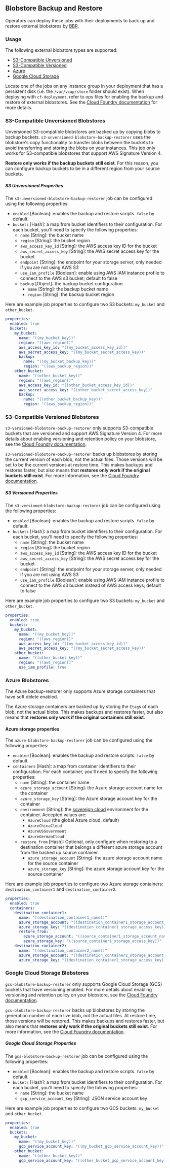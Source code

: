## Blobstore Backup and Restore

Operators can deploy these jobs with their deployments to back up and restore external blobstores by [BBR](https://github.com/cloudfoundry-incubator/bosh-backup-and-restore).

### Usage

The following external blobstore types are supported:
- [S3-Compatible Unversioned](#S3-Compatible-Unversioned-Blobstores)
- [S3-Compatible Versioned](#S3-Compatible-Versioned-Blobstores)
- [Azure](#Azure-Blobstores)
- [Google Cloud Storage](#Google-Cloud-Storage-Blobstores)

Locate one of the jobs on any instance group in your deployment that has a persistent disk (i.e. the `/var/vcap/store` folder should exist). When deploying with `cf-deployment`, refer to ops files for enabling the backup and restore of external blobstores. See the [Cloud Foundry documentation](https://docs.cloudfoundry.org/bbr/external-blobstores.html#enable-backup-and-restore) for more details.

### S3-Compatible Unversioned Blobstores

Unversioned S3-compatible blobstores are backed up by copying blobs to backup buckets. `s3-unversioned-blobstore-backup-restorer` uses the blobstore's copy functionality to transfer blobs between the buckets to avoid transferring and storing the blobs on your instances. This job only works for S3-compatible blobstores that support AWS Signature Version 4.

**Restore only works if the backup buckets still exist**. For this reason, you can configure backup buckets to be in a different region from your source buckets.

##### S3 Unversioned Properties

The `s3-unversioned-blobstore-backup-restorer` job can be configured using the following properties:

* `enabled` [Boolean]: enables the backup and restore scripts. `false` by default.
* `buckets` [Hash]: a map from bucket identifiers to their configuration. For each bucket, you'll need to specify the following properties:
  * `name` [String]: the bucket name
  * `region` [String]: the bucket region
  * `aws_access_key_id` [String]: the AWS access key ID for the bucket
  * `aws_secret_access_key` [String]: the AWS secret access key for the bucket
  * `endpoint` [String]: the endpoint for your storage server, only needed if you are not using AWS S3
  * `use_iam_profile` [Boolean]: enable using AWS IAM instance profile to connect to the AWS s3 bucket; default to false
  * `backup` [Object]: the backup bucket configuration
    * `name` [String]: the backup bucket name
    * `region` [String]: the backup bucket region

Here are example job properties to configure two S3 buckets: `my_bucket` and `other_bucket`.

```yaml
properties:
  enabled: true
  buckets:
    my_bucket:
      name: "((my_bucket_key))"
      region: "((aws_region))"
      aws_access_key_id: "((my_bucket_access_key_id))"
      aws_secret_access_key: "((my_bucket_secret_access_key))"
      backup:
        name: "((my_bucket_backup_key))"
        region: "((aws_backup_region))"
    other_bucket:
      name: "((other_bucket_key))"
      region: "((aws_region))"
      aws_access_key_id: "((other_bucket_access_key_id))"
      aws_secret_access_key: "((other_bucket_secret_access_key))"
      backup:
        name: "((other_bucket_backup_key))"
        region: "((aws_backup_region))"
```

### S3-Compatible Versioned Blobstores

`s3-versioned-blobstore-backup-restorer` only supports S3-compatible buckets that are versioned and support AWS Signature Version 4. For more details about enabling versioning and retention policy on your blobstore, see the [Cloud Foundry documentation](https://docs.cloudfoundry.org/bbr/external-blobstores.html#enable-s3-versioning).

`s3-versioned-blobstore-backup-restorer` backs up blobstores by storing the current version of each blob, not the actual files. Those versions will be set to be the current versions at restore time. This makes backups and restores faster, but also means that **restores only work if the original buckets still exist**. For more information, see the [Cloud Foundry documentation](https://docs.cloudfoundry.org/bbr/external-blobstores.html).

##### S3 Versioned Properties

The `s3-versioned-blobstore-backup-restorer` job can be configured using the following properties:

* `enabled` [Boolean]: enables the backup and restore scripts. `false` by default.
* `buckets` [Hash]: a map from bucket identifiers to their configuration. For each bucket, you'll need to specify the following properties:
  * `name` [String]: the bucket name
  * `region` [String]: the bucket region
  * `aws_access_key_id` [String]: the AWS access key ID for the bucket
  * `aws_secret_access_key` [String]: the AWS secret access key for the bucket
  * `endpoint` [String]: the endpoint for your storage server, only needed if you are not using AWS S3
  * `use_iam_profile` [Boolean]: enable using AWS IAM instance profile to connect to the AWS s3 bucket instead of AWS access keys; default to false

Here are example job properties to configure two S3 buckets: `my_bucket` and `other_bucket`.

```yaml
properties:
  enabled: true
  buckets:
    my_bucket:
      name: "((my_bucket_key))"
      region: "((aws_region))"
      aws_access_key_id: "((my_bucket_access_key_id))"
      aws_secret_access_key: "((my_bucket_secret_access_key))"
    other_bucket:
      name: "((other_bucket_key))"
      region: "((aws_region))"
      use_iam_profile: true
```

### Azure Blobstores

The Azure backup-restorer only supports Azure storage containers that have soft delete enabled.

The Azure storage containers are backed up by storing the `Etag`s of each blob, not the actual blobs. This makes backups and restores faster, but also means that **restores only work if the original containers still exist**.

#### Azure storage properties

The `azure-blobstore-backup-restorer` job can be configured using the following properties:

* `enabled` [Boolean]: enables the backup and restore scripts. `false` by default.
* `containers` [Hash]: a map from container identifiers to their configuration. For each container, you'll need to specify the following properties:
  * `name` [String]: the container name
  * `azure_storage_account` [String]: the Azure storage account name for the container
  * `azure_storage_key` [String]: the Azure storage account key for the container
  * `environment` [String]: the [sovereign cloud](https://www.microsoft.com/en-us/trustcenter/cloudservices/nationalcloud) environment for the container. Accepted values are:
    - `AzureCloud` (the global Azure cloud, default)
    - `AzureChinaCloud`
    - `AzureUSGovernment`
    - `AzureGermanCloud`
  * `restore_from` [Hash]: Optional, only configure when restoring to a destination container that belongs a different azure storage account from the backed up source container.
    - `azure_storage_account` [String]: the azure storage account name for the source container
    - `azure_storage_key` [String]: the azure storage account key for the source container

Here are example job properties to configure two Azure storage containers: `destination_container1` and `destination_container2`.

```yaml
properties:
  enabled: true
  containers:
    destination_container1:
      name: "((destination_container1_name))"
      azure_storage_account: "((destination_container1_storage_account_name))"
      azure_storage_key: "((destination_container1_storage_access_key))"
      restore_from:
        azure_storage_account: "((source_container1_storage_account_name))"
        azure_storage_key: "((source_container1_storage_access_key))"
    destination_container2:
      name: "((destination_container2_name))"
      azure_storage_account: "((destination_container2_storage_account_name))"
      azure_storage_key: "((destination_container2_storage_access_key))"
```

### Google Cloud Storage Blobstores

`gcs-blobstore-backup-restorer` only supports Google Cloud Storage (GCS) buckets that have versioning enabled. For more details about enabling versioning and retention policy on your blobstore, see the [Cloud Foundry documentation](https://docs.cloudfoundry.org/bbr/external-blobstores.html#gcs).

`gcs-blobstore-backup-restorer` backs up blobstores by storing the generation number of each live blob, not the actual files. At restore time, those versions will be restored. This makes backups and restores faster, but also means that **restores only work if the original buckets still exist**. For more information, see the [Cloud Foundry documentation](https://docs.cloudfoundry.org/bbr/external-blobstores.html#gcs).

##### Google Cloud Storage Properties

The `gcs-blobstore-backup-restorer` job can be configured using the following properties:

* `enabled` [Boolean]: enables the backup and restore scripts. `false` by default.
* `buckets` [Hash]: a map from bucket identifiers to their configuration. For each bucket, you'll need to specify the following properties:
  * `name` [String]: the bucket name
  * `gcp_service_account_key` [String]: JSON service account key

Here are example job properties to configure two GCS buckets: `my_bucket` and `other_bucket`.

```yaml
properties:
  enabled: true
  buckets:
    my_bucket:
      name: "((my_bucket_key))"
      gcp_service_account_key: "((my_bucket_gcp_service_account_key))"
    other_bucket:
      name: "((other_bucket_key))"
      gcp_service_account_key: "((other_bucket_gcp_service_account_key))"
```
